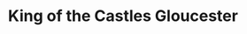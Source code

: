 ---
title: "King of the Castles Gloucester"
url: /gloucester/king-of-the-castles-gloucester/
shop: party
---